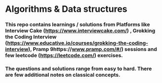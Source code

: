 # Algorithms & Data structures 
### This repo contains learnings / solutions from Platforms like Interview Cake (https://www.interviewcake.com/) , Grokking the Coding Interview (https://www.educative.io/courses/grokking-the-coding-interview), Pramp 9https://www.pramp.com/#/) sessions and few leetcode (https://leetcode.com/) exercises. 
### The questions and solutions range from easy to hard. There are few additional notes on classical concepts. 
